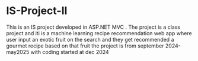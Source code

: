 ﻿# IS-Project-II
 This is an IS project developed in ASP.NET MVC .
 The project is a class project and iti is a machine learning recipe recommendation web app where user input an exotic fruit on the search and they get recommended a gourmet recipe based on that fruit
 the project is from september 2024-may2025 with coding started at dec 2024
